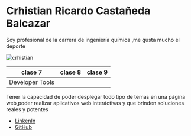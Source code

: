 # Crhistian Ricardo Castañeda Balcazar

Soy profesional de la carrera de ingeniería química ,me gusta mucho el deporte
  
![crhistian](https://scontent.flim19-1.fna.fbcdn.net/v/t39.30808-6/405556277_2392558007583638_3340209708406925982_n.jpg?_nc_cat=110&ccb=1-7&_nc_sid=6ee11a&_nc_ohc=70gG79HUnbcQ7kNvgHpqU0I&_nc_oc=Adh5cJhHEiF7KlBdTycBbxK2O2PUAdhlcn9jWhJ31txxo0He4Cn1TWX1XRW06UPDgB8&_nc_zt=23&_nc_ht=scontent.flim19-1.fna&_nc_gid=qEGQAIF2N5FAkhsJ_NKFjQ&oh=00_AYGbT4r-EPzS89XjtpXulLiML9l8sFrT3cd4zYRzvVsLOg&oe=67DD0EE2)

|clase 7|clase 8|clase 9|
|-------|------|------|
|Developer Tools| | |

Tener la capacidad de poder desplegar todo tipo de temas en una página web,poder realizar aplicativos web interáctivas y que brinden soluciones reales y potentes

- [LinkenIn](www.linkedin.com/in/crhistian-ricardo-castañeda-balcazar-3760732a4)
- [GitHub](https://github.com/crhistian007)
